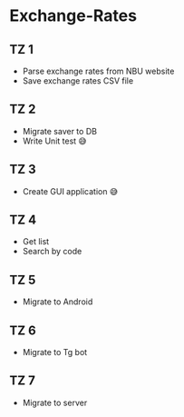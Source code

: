 # Exchange-Rates


## TZ 1
* Parse exchange rates from NBU website
* Save exchange rates CSV file

## TZ 2
* Migrate saver to DB
* Write Unit test 😅

## TZ 3
* Create GUI application 😅

## TZ 4
* Get list
* Search by code

## TZ 5
* Migrate to Android

## TZ 6
* Migrate to Tg bot

## TZ 7
* Migrate to server
